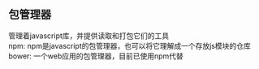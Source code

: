 ## 包管理器
管理着javascript库，并提供读取和打包它们的工具  
npm: npm是javascript的包管理器，也可以将它理解成一个存放js模块的仓库  
bower: 一个web应用的包管理器，目前已使用npm代替

